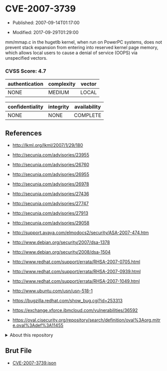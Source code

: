 # CVE-2007-3739

- Published: 2007-09-14T01:17:00

- Modified: 2017-09-29T01:29:00

mm/mmap.c in the hugetlb kernel, when run on PowerPC systems, does not prevent stack expansion from entering into reserved kernel page memory, which allows local users to cause a denial of service (OOPS) via unspecified vectors.

### CVSS Score: **4.7**

| authentication | complexity | vector |
| --- | --- | --- |
| NONE | MEDIUM | LOCAL |

| confidentiality | integrity | availability |
| --- | --- | --- |
| NONE | NONE | COMPLETE |

## References

* http://lkml.org/lkml/2007/1/29/180

* http://secunia.com/advisories/23955

* http://secunia.com/advisories/26760

* http://secunia.com/advisories/26955

* http://secunia.com/advisories/26978

* http://secunia.com/advisories/27436

* http://secunia.com/advisories/27747

* http://secunia.com/advisories/27913

* http://secunia.com/advisories/29058

* http://support.avaya.com/elmodocs2/security/ASA-2007-474.htm

* http://www.debian.org/security/2007/dsa-1378

* http://www.debian.org/security/2008/dsa-1504

* http://www.redhat.com/support/errata/RHSA-2007-0705.html

* http://www.redhat.com/support/errata/RHSA-2007-0939.html

* http://www.redhat.com/support/errata/RHSA-2007-1049.html

* http://www.ubuntu.com/usn/usn-518-1

* https://bugzilla.redhat.com/show_bug.cgi?id=253313

* https://exchange.xforce.ibmcloud.com/vulnerabilities/36592

* https://oval.cisecurity.org/repository/search/definition/oval%3Aorg.mitre.oval%3Adef%3A11455

<details>
<summary>About this repository</summary> 

  This repository is part of the project [Live Hack CVE](https://github.com/Live-Hack-CVE). Main website can be found [www.live-hack.org](https://www.live-hack.org) 
  
  Made by [Sn0wAlice](https://github.com/Sn0wAlice) for the people that care about security and need to have a feed of the latest CVEs. Hope you enjoy it, don't forget to star the repo and follow me on [Twitter](https://twitter.com/Sn0wAlice) and [Github](https://github.com/Sn0wAlice). And that is my [personnal website](https://www.alice-snow.me/)

  - [Home Page](https://github.com/Live-Hack-CVE)
  - [Framework](https://github.com/Live-Hack-CVE/cve-framework)
  - [CVE database](https://github.com/Live-Hack-CVE/full_database)
  - [Changelog](https://github.com/Live-Hack-CVE/Changelog)
</details>

## Brut File

* [CVE-2007-3739.json](https://raw.githubusercontent.com/Live-Hack-CVE/full_database/main/cves/2007/CVE-2007-3739.json)

